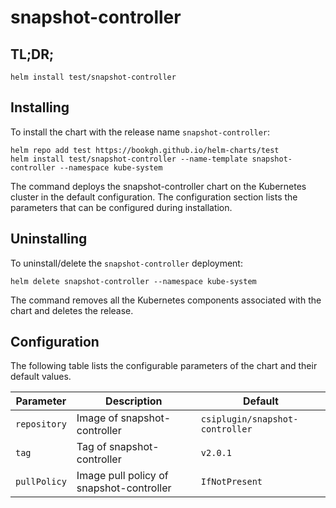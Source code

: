 # snapshot-controller 

## TL;DR;

```console
helm install test/snapshot-controller
```

## Installing

To install the chart with the release name `snapshot-controller`:

```console
helm repo add test https://bookgh.github.io/helm-charts/test
helm install test/snapshot-controller --name-template snapshot-controller --namespace kube-system
```

The command deploys the snapshot-controller chart on the Kubernetes cluster in the default configuration. The configuration section lists the parameters that can be configured during installation.

## Uninstalling

To uninstall/delete the `snapshot-controller` deployment:

```console
helm delete snapshot-controller --namespace kube-system
```

The command removes all the Kubernetes components associated with the chart and deletes the release.

## Configuration

The following table lists the configurable parameters of the chart and their default values.

Parameter | Description | Default
--- | --- | ---
`repository` | Image of snapshot-controller | `csiplugin/snapshot-controller`
`tag` | Tag of snapshot-controller | `v2.0.1`
`pullPolicy` | Image pull policy of snapshot-controller | `IfNotPresent`

